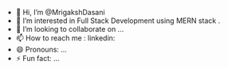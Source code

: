 - 👋 Hi, I’m @MrigakshDasani
- 👀 I’m interested in Full Stack Development using MERN stack .
- 💞️ I’m looking to collaborate on ...
- 📫 How to reach me : linkedin: 
- 😄 Pronouns: ...
- ⚡ Fun fact: ...

<!---
MrigakshDasani/MrigakshDasani is a ✨ special ✨ repository because its `README.md` (this file) appears on your GitHub profile.
You can click the Preview link to take a look at your changes.
--->
